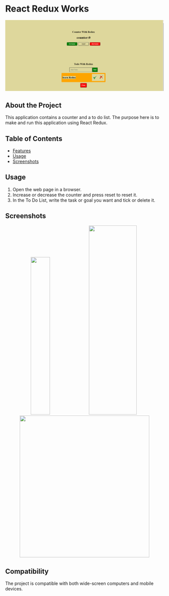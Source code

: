 # React Redux Works

<div align="center">
  <img src="./src/assets/Animation.gif" />
</div>

## About the Project

This application contains a counter and a to do list. The purpose here is to make and run this application using React Redux.

## Table of Contents

- [Features](#features)
- [Usage](#usage)
- [Screenshots](#screenshots)


## Usage

1. Open the web page in a browser.
2. Increase or decrease the counter and press reset to reset it.
3. In the To Do List, write the task or goal you want and tick or delete it.

## Screenshots

<div align="center">
  <img src="./assets/Screenshot_1.jpg"  width="35%" height="500" />
  <img src="./assets/Screenshot_2.jpg"  width="55%" height="600" />
  <img src="./assets/Screenshot_3.jpg"  width="90.5%" height="450" />
</div>

## Compatibility

The project is compatible with both wide-screen computers and mobile devices.